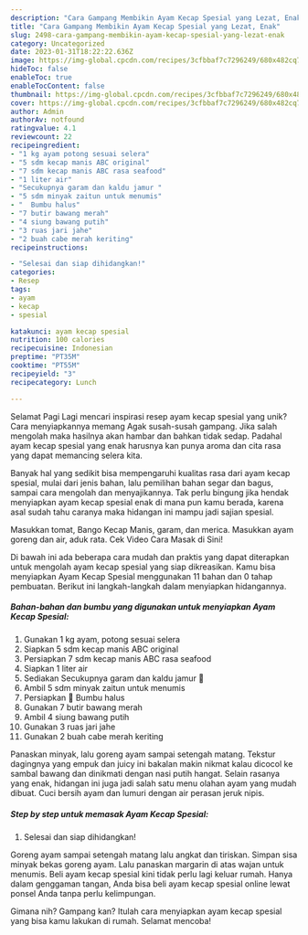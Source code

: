 ```yaml
---
description: "Cara Gampang Membikin Ayam Kecap Spesial yang Lezat, Enak"
title: "Cara Gampang Membikin Ayam Kecap Spesial yang Lezat, Enak"
slug: 2498-cara-gampang-membikin-ayam-kecap-spesial-yang-lezat-enak
category: Uncategorized
date: 2023-01-31T18:22:22.636Z
image: https://img-global.cpcdn.com/recipes/3cfbbaf7c7296249/680x482cq70/ayam-kecap-spesial-foto-resep-utama.jpg
hideToc: false
enableToc: true
enableTocContent: false
thumbnail: https://img-global.cpcdn.com/recipes/3cfbbaf7c7296249/680x482cq70/ayam-kecap-spesial-foto-resep-utama.jpg
cover: https://img-global.cpcdn.com/recipes/3cfbbaf7c7296249/680x482cq70/ayam-kecap-spesial-foto-resep-utama.jpg
author: Admin
authorAv: notfound
ratingvalue: 4.1
reviewcount: 22
recipeingredient:
- "1 kg ayam potong sesuai selera"
- "5 sdm kecap manis ABC original"
- "7 sdm kecap manis ABC rasa seafood"
- "1 liter air"
- "Secukupnya garam dan kaldu jamur "
- "5 sdm minyak zaitun untuk menumis"
- "  Bumbu halus"
- "7 butir bawang merah"
- "4 siung bawang putih"
- "3 ruas jari jahe"
- "2 buah cabe merah keriting"
recipeinstructions:

- "Selesai dan siap dihidangkan!"
categories:
- Resep
tags:
- ayam
- kecap
- spesial

katakunci: ayam kecap spesial 
nutrition: 100 calories
recipecuisine: Indonesian
preptime: "PT35M"
cooktime: "PT55M"
recipeyield: "3"
recipecategory: Lunch

---
```



Selamat Pagi Lagi mencari inspirasi resep ayam kecap spesial yang unik? Cara menyiapkannya memang Agak susah-susah gampang. Jika salah mengolah maka hasilnya akan hambar dan bahkan tidak sedap. Padahal ayam kecap spesial yang enak harusnya kan punya aroma dan cita rasa yang dapat memancing selera kita.


Banyak hal yang sedikit bisa mempengaruhi kualitas rasa dari ayam kecap spesial, mulai dari jenis bahan, lalu pemilihan bahan segar dan bagus, sampai cara mengolah dan menyajikannya. Tak perlu bingung jika hendak menyiapkan ayam kecap spesial enak di mana pun kamu berada, karena asal sudah tahu caranya maka hidangan ini mampu jadi sajian spesial.

Masukkan tomat, Bango Kecap Manis, garam, dan merica. Masukkan ayam goreng dan air, aduk rata. Cek Video Cara Masak di Sini!


Di bawah ini ada beberapa cara mudah dan praktis yang dapat diterapkan untuk mengolah ayam kecap spesial yang siap dikreasikan. Kamu bisa menyiapkan Ayam Kecap Spesial menggunakan 11 bahan dan 0 tahap pembuatan. Berikut ini langkah-langkah dalam menyiapkan hidangannya.

<!--inarticleads1-->

##### Bahan-bahan dan bumbu yang digunakan untuk menyiapkan Ayam Kecap Spesial:

1. Gunakan 1 kg ayam, potong sesuai selera
1. Siapkan 5 sdm kecap manis ABC original
1. Persiapkan 7 sdm kecap manis ABC rasa seafood
1. Siapkan 1 liter air
1. Sediakan Secukupnya garam dan kaldu jamur 🍄
1. Ambil 5 sdm minyak zaitun untuk menumis
1. Persiapkan  🌿 Bumbu halus
1. Gunakan 7 butir bawang merah
1. Ambil 4 siung bawang putih
1. Gunakan 3 ruas jari jahe
1. Gunakan 2 buah cabe merah keriting


Panaskan minyak, lalu goreng ayam sampai setengah matang. Tekstur dagingnya yang empuk dan juicy ini bakalan makin nikmat kalau dicocol ke sambal bawang dan dinikmati dengan nasi putih hangat. Selain rasanya yang enak, hidangan ini juga jadi salah satu menu olahan ayam yang mudah dibuat. Cuci bersih ayam dan lumuri dengan air perasan jeruk nipis. 

<!--inarticleads2-->

##### Step by step untuk memasak Ayam Kecap Spesial:


1. Selesai dan siap dihidangkan!

Goreng ayam sampai setengah matang lalu angkat dan tiriskan. Simpan sisa minyak bekas goreng ayam. Lalu panaskan margarin di atas wajan untuk menumis. Beli ayam kecap spesial kini tidak perlu lagi keluar rumah. Hanya dalam genggaman tangan, Anda bisa beli ayam kecap spesial online lewat ponsel Anda tanpa perlu kelimpungan. 

Gimana nih? Gampang kan? Itulah cara menyiapkan ayam kecap spesial yang bisa kamu lakukan di rumah. Selamat mencoba!
